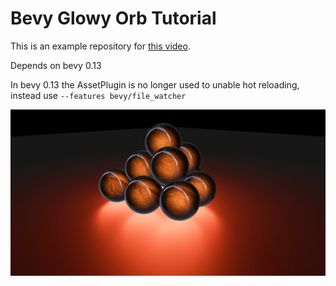 # Bevy Glowy Orb Tutorial  

This is an example repository for [this video](https://www.youtube.com/watch?v=O6A_nVmpvhc).

Depends on bevy 0.13

In bevy 0.13 the AssetPlugin is no longer used to unable hot reloading, instead use `--features bevy/file_watcher`

![demo](demo.jpg)
